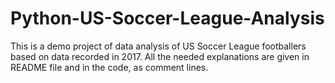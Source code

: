 # Python-US-Soccer-League-Analysis
This is a demo project of data analysis of US Soccer League footballers based on data recorded in 2017. All the needed explanations are given in README file and in the code, as comment lines.
